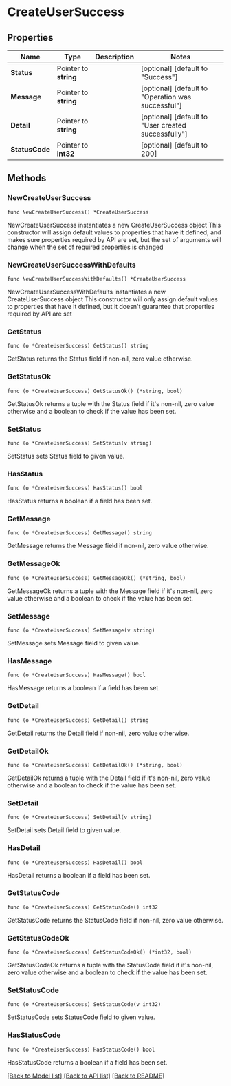 # CreateUserSuccess

## Properties

Name | Type | Description | Notes
------------ | ------------- | ------------- | -------------
**Status** | Pointer to **string** |  | [optional] [default to "Success"]
**Message** | Pointer to **string** |  | [optional] [default to "Operation was successful"]
**Detail** | Pointer to **string** |  | [optional] [default to "User created successfully"]
**StatusCode** | Pointer to **int32** |  | [optional] [default to 200]

## Methods

### NewCreateUserSuccess

`func NewCreateUserSuccess() *CreateUserSuccess`

NewCreateUserSuccess instantiates a new CreateUserSuccess object
This constructor will assign default values to properties that have it defined,
and makes sure properties required by API are set, but the set of arguments
will change when the set of required properties is changed

### NewCreateUserSuccessWithDefaults

`func NewCreateUserSuccessWithDefaults() *CreateUserSuccess`

NewCreateUserSuccessWithDefaults instantiates a new CreateUserSuccess object
This constructor will only assign default values to properties that have it defined,
but it doesn't guarantee that properties required by API are set

### GetStatus

`func (o *CreateUserSuccess) GetStatus() string`

GetStatus returns the Status field if non-nil, zero value otherwise.

### GetStatusOk

`func (o *CreateUserSuccess) GetStatusOk() (*string, bool)`

GetStatusOk returns a tuple with the Status field if it's non-nil, zero value otherwise
and a boolean to check if the value has been set.

### SetStatus

`func (o *CreateUserSuccess) SetStatus(v string)`

SetStatus sets Status field to given value.

### HasStatus

`func (o *CreateUserSuccess) HasStatus() bool`

HasStatus returns a boolean if a field has been set.

### GetMessage

`func (o *CreateUserSuccess) GetMessage() string`

GetMessage returns the Message field if non-nil, zero value otherwise.

### GetMessageOk

`func (o *CreateUserSuccess) GetMessageOk() (*string, bool)`

GetMessageOk returns a tuple with the Message field if it's non-nil, zero value otherwise
and a boolean to check if the value has been set.

### SetMessage

`func (o *CreateUserSuccess) SetMessage(v string)`

SetMessage sets Message field to given value.

### HasMessage

`func (o *CreateUserSuccess) HasMessage() bool`

HasMessage returns a boolean if a field has been set.

### GetDetail

`func (o *CreateUserSuccess) GetDetail() string`

GetDetail returns the Detail field if non-nil, zero value otherwise.

### GetDetailOk

`func (o *CreateUserSuccess) GetDetailOk() (*string, bool)`

GetDetailOk returns a tuple with the Detail field if it's non-nil, zero value otherwise
and a boolean to check if the value has been set.

### SetDetail

`func (o *CreateUserSuccess) SetDetail(v string)`

SetDetail sets Detail field to given value.

### HasDetail

`func (o *CreateUserSuccess) HasDetail() bool`

HasDetail returns a boolean if a field has been set.

### GetStatusCode

`func (o *CreateUserSuccess) GetStatusCode() int32`

GetStatusCode returns the StatusCode field if non-nil, zero value otherwise.

### GetStatusCodeOk

`func (o *CreateUserSuccess) GetStatusCodeOk() (*int32, bool)`

GetStatusCodeOk returns a tuple with the StatusCode field if it's non-nil, zero value otherwise
and a boolean to check if the value has been set.

### SetStatusCode

`func (o *CreateUserSuccess) SetStatusCode(v int32)`

SetStatusCode sets StatusCode field to given value.

### HasStatusCode

`func (o *CreateUserSuccess) HasStatusCode() bool`

HasStatusCode returns a boolean if a field has been set.


[[Back to Model list]](../README.md#documentation-for-models) [[Back to API list]](../README.md#documentation-for-api-endpoints) [[Back to README]](../README.md)


